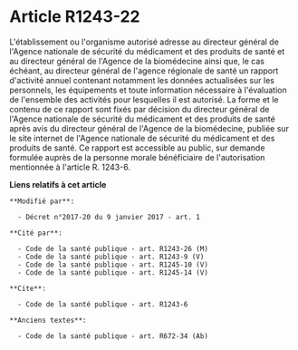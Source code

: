 # Article R1243-22

L'établissement ou l'organisme autorisé adresse au directeur général de l'Agence nationale de sécurité du médicament et des
produits de santé et au directeur général de l'Agence de la biomédecine ainsi que, le cas échéant, au directeur général de
l'agence régionale de santé un rapport d'activité annuel contenant notamment les données actualisées sur les personnels, les
équipements et toute information nécessaire à l'évaluation de l'ensemble des activités pour lesquelles il est autorisé. La
forme et le contenu de ce rapport sont fixés par décision du directeur général de l'Agence nationale de sécurité du
médicament et des produits de santé après avis du directeur général de l'Agence de la biomédecine, publiée sur le site
internet de l'Agence nationale de sécurité du médicament et des produits de santé. Ce rapport est accessible au public, sur
demande formulée auprès de la personne morale bénéficiaire de l'autorisation mentionnée à l'article R. 1243-6.

**Liens relatifs à cet article**

	**Modifié par**:

	  - Décret n°2017-20 du 9 janvier 2017 - art. 1

	**Cité par**:

	  - Code de la santé publique - art. R1243-26 (M)
	  - Code de la santé publique - art. R1243-9 (V)
	  - Code de la santé publique - art. R1245-10 (V)
	  - Code de la santé publique - art. R1245-14 (V)

	**Cite**:

	  - Code de la santé publique - art. R1243-6

	**Anciens textes**:

	  - Code de la santé publique - art. R672-34 (Ab)
